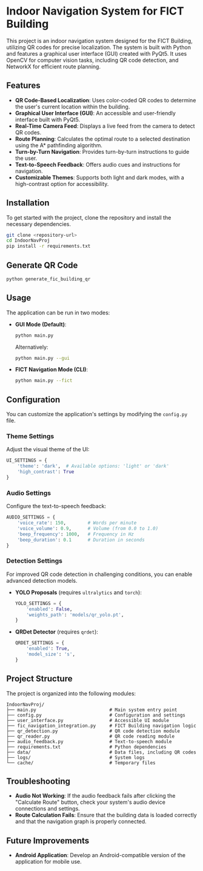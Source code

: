 # Indoor Navigation System for FICT Building

This project is an indoor navigation system designed for the FICT Building, utilizing QR codes for precise localization. The system is built with Python and features a graphical user interface (GUI) created with PyQt5. It uses OpenCV for computer vision tasks, including QR code detection, and NetworkX for efficient route planning.

## Features

-   **QR Code-Based Localization**: Uses color-coded QR codes to determine the user's current location within the building.
-   **Graphical User Interface (GUI)**: An accessible and user-friendly interface built with PyQt5.
-   **Real-Time Camera Feed**: Displays a live feed from the camera to detect QR codes.
-   **Route Planning**: Calculates the optimal route to a selected destination using the A* pathfinding algorithm.
-   **Turn-by-Turn Navigation**: Provides turn-by-turn instructions to guide the user.
-   **Text-to-Speech Feedback**: Offers audio cues and instructions for navigation.
-   **Customizable Themes**: Supports both light and dark modes, with a high-contrast option for accessibility.

## Installation

To get started with the project, clone the repository and install the necessary dependencies.

```bash
git clone <repository-url>
cd IndoorNavProj
pip install -r requirements.txt
```

## Generate QR Code
```bash
python generate_fic_building_qr
```


## Usage

The application can be run in two modes:

-   **GUI Mode (Default)**:
    ```bash
    python main.py
    ```
    Alternatively:
    ```bash
    python main.py --gui
    ```

-   **FICT Navigation Mode (CLI)**:
    ```bash
    python main.py --fict
    ```

## Configuration

You can customize the application's settings by modifying the `config.py` file.

### Theme Settings

Adjust the visual theme of the UI:

```python
UI_SETTINGS = {
    'theme': 'dark',  # Available options: 'light' or 'dark'
    'high_contrast': True
}
```

### Audio Settings

Configure the text-to-speech feedback:

```python
AUDIO_SETTINGS = {
    'voice_rate': 150,        # Words per minute
    'voice_volume': 0.9,      # Volume (from 0.0 to 1.0)
    'beep_frequency': 1000,   # Frequency in Hz
    'beep_duration': 0.1      # Duration in seconds
}
```

### Detection Settings

For improved QR code detection in challenging conditions, you can enable advanced detection models.

-   **YOLO Proposals** (requires `ultralytics` and `torch`):
    ```python
    YOLO_SETTINGS = {
        'enabled': False,
        'weights_path': 'models/qr_yolo.pt',
    }
    ```

-   **QRDet Detector** (requires `qrdet`):
    ```python
    QRDET_SETTINGS = {
        'enabled': True,
        'model_size': 's',
    }
    ```

## Project Structure

The project is organized into the following modules:

```
IndoorNavProj/
├── main.py                           # Main system entry point
├── config.py                         # Configuration and settings
├── user_interface.py                 # Accessible UI module
├── fic_navigation_integration.py     # FICT Building navigation logic
├── qr_detection.py                   # QR code detection module
├── qr_reader.py                      # QR code reading module
├── audio_feedback.py                 # Text-to-speech module
├── requirements.txt                  # Python dependencies
├── data/                             # Data files, including QR codes
├── logs/                             # System logs
└── cache/                            # Temporary files
```

## Troubleshooting

-   **Audio Not Working**: If the audio feedback fails after clicking the "Calculate Route" button, check your system's audio device connections and settings.
-   **Route Calculation Fails**: Ensure that the building data is loaded correctly and that the navigation graph is properly connected.

## Future Improvements

-   **Android Application**: Develop an Android-compatible version of the application for mobile use.

